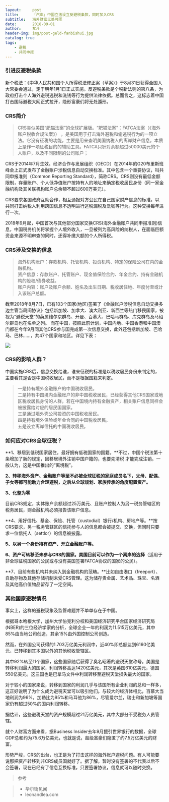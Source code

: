 ```yaml
---
layout:     post
title:      「汽车」中国立法设立反避税条款，同时加入CRS
subtitle:   海外财富无处可匿
date:       2018-09-01
author:     梵廾
header-img: img/post-geld-fanbishui.jpg
catalog: true
tags:
    - 避税
    - 共同申报
---
```



###  引进反避税条款

新个税法：《中华人民共和国个人所得税法修正案（草案）》于8月31日获得全国人大常委会通过，定于明年1月1日正式实施。反避税条款是个税新法则的第八条，为政府打击个人海外避税逃税和洗钱等行为提供法律依据。总而言之，这标志着中国打击国际避税大网正式拉开，隐形富豪们将无处遁形。  

###  CRS简介

>CRS类似美国“肥猫法案”的全球扩展版。“肥猫法案”：FATCA法案（《海外账户税收合规法案》） ，是美国用于打击海外避税和偷逃税行为的一项立法。它没有征税的功能，主要是用来查明美国纳税人的离岸财产信息，本质上是作一项征税目的的辅助工具。FATCA只针对余额超过50000美元的个人账户，以及不同限制的公司账户；

CRS于2014年7月生效。经济合作与发展组织（OECD）在2014年的G20布里斯班峰会上正式发布了金融账户涉税信息自动交换标准。其中包含一个重要协议，叫共同申报准则（Common Reporting Standard），简称CRS。CRS则没有最低金额限制，存量账户、个人低净值账户按持有人的地址来确定税收居民身份（同一家金融机构及其关联机构账户总余额不超过600万美元）。    

CRS要求各国政府互助合作，相互通报对方公民在自己国家财产信息的标准，以共同打击纳税人利用跨国信息不透明进行逃税漏税及洗钱等行为。这种交换每年进行一次。

2018年9月起，中国首次与其他部分国家交换CRS(海外金融账户共同申报准则)信息，中国税务机关将掌握个人境外收入，一旦被列为高风险的纳税人，在面临巨额资金来源不明审查的同时，还得补缴大额的个人所得税。  

###  CRS涉及交换的信息

>海外机构账户：存款机构、托管机构、投资机构、特定的保险公司在内的金融机构。  
>资产信息：存款账户、托管账户、现金值保险合约、年金合约、持有金融机构的股权/债券收益。  
>账户内容：账户及账户余额、姓名及出生日期、税收居住地、年度付至或计入该账户总额。

截至2018年8月7日，已有103个国家(地区)签署了《金融账户涉税信息自动交换多边主管当局间协议》包括新加坡、加拿大、澳大利亚、新西兰等热门移民国家，被视为“避税天堂”的英属维尔京群岛、开曼、百慕大、巴哈马群岛、库克群岛及马绍尔群岛也在名单之列。
而在中国，按照此前计划，中国内地、中国香港和中国澳门都在今年9月同其他CRS参与国完成第一次信息交换，此外还包括新加坡、巴哈马、巴林……，共47个国家和地区。详见下表：

![](https://ws1.sinaimg.cn/large/6c0c410agy1fv1bxdrj8mj20nf0kj141.jpg)



### CRS的影响人群？

中国实施CRS后，信息交换给谁，谁来征税的标准是以税收居民身份来判定的，主要看其是否是中国税收居民，而不是根据国籍来判定。

>一是持有境外金融账户的中国税收居民。  
>二是持有中国境内金融账户的非中国税收居民，已经获得其他CRS国家或地区税收居民身份的人群，若在中国境内持有金融资产，相关账户信息同样会被披露给对应的居民国国家。  
>三是通过境外壳公司投资的中国税收居民。  
>四是持有境外保险或年金合同的中国税收居民。  
>五是设立离岸信托的中国税收居民。 



### 如何应对CRS全球征税？

**1、移居到低税国家居住，最好拥有低税国家的国籍。**不过，中国个税法第十条增加了新的规定，因移居境外注销中国户籍的，也要先清税 才能完成注销。一般认为，这是中国推出的“离境税”。

**2、转移海外资产、金融账户等至不必被全球征税的家庭成员名下，父母、配偶、子女等都可能助力合理避税，之后从全球规划、家族传承的角度配置资产。**

**3、化整为零**

目前CRS规定，实体账户余额超过25万美元、且账户控制人为另一税务管辖区的税务居民，则金融机构必须报告该账户信息。

**4、用好信托、基金、保险、托管（custodial）银行/机构、房地产等。**按CRS要求，另一税务管辖区的信托参与人的信息都会被提交、交换，但同时只要求一位信托人（settlor）的信息被披露。

**5、以另一个身份持有资产、开立金融账户等。**

**6、资产可转移至未参与CRS的国家。美国目前可以作为一个离岸的选择**（适用于非全球征税国家的公民或与没有美国签署FATCA协议的国家的公民）。

**7、目前有些机构并未纳入到金融机构的范畴。**比如自由港口（freeport）、自助存物及其他存储机制未受CRS管理。这为储存贵金属、艺术品、珠宝、名酒及其他高价值物品留存了一定空间。


### 其他国家避税情况

事实上，这样的避税现象及监管难题并不单单存在于中国。

根据哥本哈根大学，加州大学伯克利分校和美国经济研究平台国家经济研究局(NBER)的三位经济学家的分析，全球企业一年的利润为11.515万亿美元，其中85%由当地公司创造，其余15%由外国控制公司创造。

然而，在外国公司获得的1.703万亿美元利润中，近40%即总额达到6160亿美元，已转移到其本国以外的其他税收管辖区。

其中92%转至11个国家，这些国家随后获得了臭名昭著的避税天堂称号。美国是转移利润最大的国家，利润转移高达1420亿美元，其次是英国610亿美元，德国550亿美元。这三国也是巴拿马文件中利润转移至避税天堂损失最大的国家。

对于较小的国家来说，转移到国家的利润几乎与该国所有企业利润的总和一样多，这正好说明了为什么成为避税天堂可以吸引他们。与较大的经济体相比，百慕大当地利润为96%，加勒比为95%和马耳他为86%，尽管爱尔兰，瑞士和新加坡等国家仍有超过50%的国内利润转移。

据估计，这些避税天堂的资产规模超过21万亿美元，其中大部分不受税务人员管辖。

就个人财富方面来看，据Business Insider去年9月援引世界银行的数据，全球GDP总和约为75.6万亿美元，也就是说，超级富豪们隐匿了约7.5万亿美元的财富。

形势严峻，CRS的出台，也正是为了打击这样的海外账户避税问题。有人可能要说那把资产转移到非CRS成员国就好了。据了解，暂时没有签署的不代表以后不会签署，现在已经有了信息互换标准，只要签署协议，信息就可以随时交换。



>参考 

>- 华尔街见闻
>- leonandlea.com